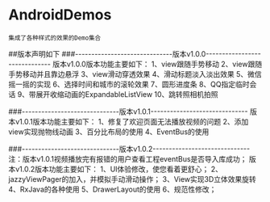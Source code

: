 # AndroidDemos
    集成了各种样式的效果的Demo集合

##版本声明如下
###------------------------------版本v1.0.0------------------------------
版本v1.0.0版本功能主要如下：
    1、view跟随手势移动
    2、view跟随手势移动并且靠边悬浮
    3、view滑动穿透效果
    4、滑动标题淡入淡出效果
    5、微信摇一摇的实现
    6、选择时间和城市的滚轮效果
    7、圆形进度条
    8、QQ指定临时会话
    9、带展开收缩动画的ExpandableListView
    10、跳转照相机拍照

###------------------------------版本v1.0.1------------------------------
版本v1.0.1版本功能主要如下：
    1、修复了欢迎页面无法播放视频的问题
    2、添加view实现抛物线动画
    3、百分比布局的使用
    4、EventBus的使用

###------------------------------版本v1.0.2------------------------------
注：版本v1.0.1视频播放完有报错的用户查看工程eventBus是否导入库成功；
版本v1.0.2版本功能主要如下：
    1、UI体验修改，使您看着更舒心；
    2、jazzyViewPager的加入，并模拟手动滑动操作；
    3、View实现3D立体效果旋转
    4、RxJava的各种使用
    5、DrawerLayout的使用
    6、规范性修改；



